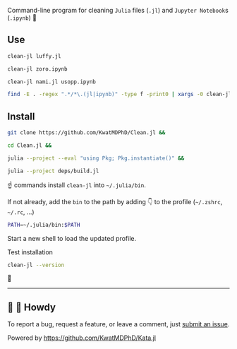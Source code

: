 Command-line program for cleaning `Julia` files (`.jl`) and `Jupyter Notebook`s (`.ipynb`) 🧹

## Use

```bash
clean-jl luffy.jl
```

```bash
clean-jl zoro.ipynb
```

```bash
clean-jl nami.jl usopp.ipynb
```

```bash
find -E . -regex ".*/*\.(jl|ipynb)" -type f -print0 | xargs -0 clean-jl
```

## Install

```bash
git clone https://github.com/KwatMDPhD/Clean.jl &&

cd Clean.jl &&

julia --project --eval "using Pkg; Pkg.instantiate()" &&

julia --project deps/build.jl
```

:point_up: commands install `clean-jl` into `~/.julia/bin`.

If not already, add the `bin` to the path by adding :point_down: to the profile (`~/.zshrc`, `~/.rc`, ...)

```bash
PATH=~/.julia/bin:$PATH
```

Start a new shell to load the updated profile.

Test installation

```bash
clean-jl --version
```

:tada:

---

## :wave: :cowboy_hat_face: Howdy

To report a bug, request a feature, or leave a comment, just [submit an issue](https://github.com/KwatMDPhD/Clean.jl/issues/new/choose).

Powered by https://github.com/KwatMDPhD/Kata.jl
